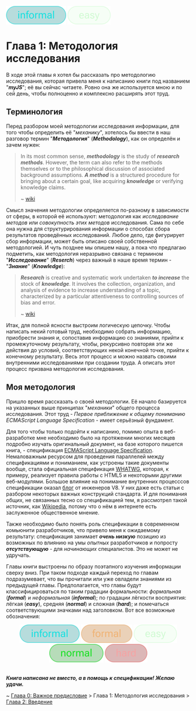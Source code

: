 <div align='left'>
    <img src='assets/informal.svg'>
    <img src='assets/easy.svg'>
</div>

# Глава 1: Методология исследования

В ходе этой главы я хотел бы рассказать про методологию исследования, которая привела меня к
написанию книги под названием "**_myJS_**"; её вы сейчас читаете. Ровно она же используется мною и
по сей день, чтобы полноценно и комплексно расширять этот труд.

## Терминология

Перед разбором моей методологии исследования информации, для того чтобы определить её "_механику_",
хотелось бы ввести в наш разговор термин "**_Методология_**" (**_Methodology_**), как он определён и
зачем нужен:

> In its most common sense, **_methodology_** is the study of **_research methods_**. However, the
> term can also refer to the methods themselves or to the philosophical discussion of associated
> background assumptions. **_A method_** is a structured procedure for bringing about a certain
> goal, like acquiring **_knowledge_** or verifying knowledge claims.
>
> ~ [wiki](https://en.wikipedia.org/wiki/Methodology)

Смысл значения методологии определяется по-разному в зависимости от сферы, в которой её используют:
методология как _исследование методов_ или _совокупность этих методов_ исследования. Сама по себе
она нужна для структурирования информации о способах сбора результатов проведённых исследований.
Любое дело, где фигурирует сбор информации, может быть описано своей собственной методологией. И
чуть позднее мы опишем нашу, а пока что предлагаю подметить, как методология неразрывно связана с
термином "**_Исследование_**" (**_Reserch_**) через важный в наше время термин - "**_Знание_**"
(**_Knowledge_**):

> **_Research_** is creative and systematic work undertaken **_to increase_** the stock of
> **_knowledge_**. It involves the collection, organization, and analysis of evidence to increase
> understanding of a topic, characterized by a particular attentiveness to controlling sources of
> bias and error.
>
> ~ [wiki](https://en.wikipedia.org/wiki/Research)

Итак, для полной ясности выстроим логическую цепочку. Чтобы написать некий готовый труд, необходимо
собрать информацию, приобрести знания и, сопоставив информацию со знаниями, прийти к промежуточному
результату, чтобы, рекурсивно повторяя эти же действия до условий, соответствующих некой конечной
точке, прийти к конечному результату. Весь этот процесс и можно назвать своими внутренними
исследованиями при создании труда. А описать этот процесс призвана методология исследования.

## Моя методология

Пришло время рассказать о своей методологии. Её начало базируется на указанных выше принципах
"_механики_" общего процесса исследования. Этот труд - _Первое приближение к общему пониманию
ECMAScript Language Specification_ - имеет серьёзный фундамент.

Для того чтобы только подойти к написанию, помимо опыта в веб-разработке мне необходимо было на
протяжении многих месяцев подробно изучать оригинальный документ, на базе которого пишется книга, -
спецификация [ECMAScript Language Specification](https://tc39.es/ecma262/multipage/). Немаловажным
ресурсом для проведения параллелей между спецификациями и пониманием, как устроены такие документы
вообще, стала официальная спецификация [WHATWG](https://spec.whatwg.org/), которая, к примеру,
реализует правила работы с HTML5 и некоторыми другими веб-модулями. Большое влияние на понимание
внутренних процесссов спецификации оказал [блог](https://v8.dev/blog) от инженеров V8. У них даже
есть статьи с разбором некоторых важных конструкций стандарта. И для понимания общих, не связанных
тесно со спецификацией тем, я рассмотрел такой источник, как
[Wikipedia](https://www.wikipedia.org/), потому что о нём в интернете есть заслуженное общественное
мнение.

Также необходимо было понять роль спецификации в современном комьюнити разработчиков, что привело
меня к ожидаемому результату: спецификация занимает **_очень низкую_** позицию из возможных по
влиянию на умы _опытных_ разработчиков и попросту **_отсутствующую_** - для _начинающих_
специалистов. Это не может не удручать.

Главы книги выстроены по образу поэтапного изучения информации сверху вниз. При таком подходе каждый
переход по главам подразумевает, что вы прочитали или уже овладели знаниями из предыдущей главы.
Предполагается, что главы будут классифицироваться по таким градации формальности: _формальная_
(**_formal_**) и _неформальная_ (**_informal_**); по градации лёгкости восприятия: лёгкая
(**_easy_**), средняя (**_normal_**) и сложная (**_hard_**); и помечаться соответствующими значками
над заголовком. Вот все возможные обозначения:

<div align='center'>
    <img src='assets/informal.svg'>
    <img src='assets/formal.svg'>
    <img src='assets/easy.svg'>
    <img src='assets/normal.svg'>
    <img src='assets/hard.svg'>
</div>
<br>

**_Книга написана не вместо, а в помощь к спецификации! Желаю удачи._**

~ [Глава 0: Важное предисловие](Preface.md) > Глава 1: Методология исследования >
[Глава 2: Введение](Introduction.md)
